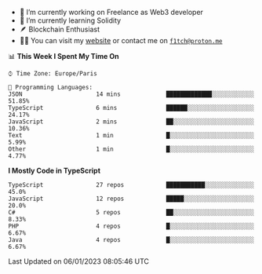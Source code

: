 - 🔭 I’m currently working on Freelance as Web3 developer
- 🌱 I’m currently learning Solidity
- 🪶 Blockchain Enthusiast
- 👨‍💻 You can visit my [website](https://f1tch.xyz) or contact me on [`f1tch@proton.me`](mailto:f1tch@proton.me)

<!--START_SECTION:waka-->
📊 **This Week I Spent My Time On** 

```text
⌚︎ Time Zone: Europe/Paris

💬 Programming Languages: 
JSON                     14 mins             █████████████░░░░░░░░░░░░   51.85% 
TypeScript               6 mins              ██████░░░░░░░░░░░░░░░░░░░   24.17% 
JavaScript               2 mins              ██░░░░░░░░░░░░░░░░░░░░░░░   10.36% 
Text                     1 min               █░░░░░░░░░░░░░░░░░░░░░░░░   5.99% 
Other                    1 min               █░░░░░░░░░░░░░░░░░░░░░░░░   4.77%

```

**I Mostly Code in TypeScript** 

```text
TypeScript               27 repos            ███████████░░░░░░░░░░░░░░   45.0% 
JavaScript               12 repos            █████░░░░░░░░░░░░░░░░░░░░   20.0% 
C#                       5 repos             ██░░░░░░░░░░░░░░░░░░░░░░░   8.33% 
PHP                      4 repos             █░░░░░░░░░░░░░░░░░░░░░░░░   6.67% 
Java                     4 repos             █░░░░░░░░░░░░░░░░░░░░░░░░   6.67%

```



 Last Updated on 06/01/2023 08:05:46 UTC
<!--END_SECTION:waka-->
